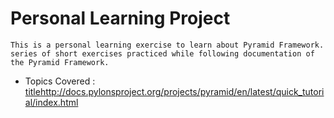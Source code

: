 # Personal Learning Project
~~~~~~~~~~~~~~~~~~~~~~~~~~~~~~~~~~~~~~~~~~~~~~~~~~~~~~~~~~~
This is a personal learning exercise to learn about Pyramid Framework. 
series of short exercises practiced while following documentation of the Pyramid Framework.
~~~~~~~~~~~~~~~~~~~~~~~~~~~~~~~~~~~~~~~~~~~~~~~~~~~~~~~~~~~~
- Topics Covered : [title](http://)http://docs.pylonsproject.org/projects/pyramid/en/latest/quick_tutorial/index.html

